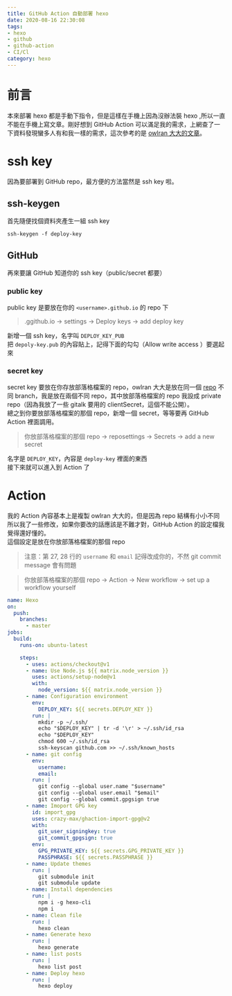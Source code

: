 ```yaml
---
title: GitHub Action 自動部署 hexo
date: 2020-08-16 22:30:08
tags:
- hexo
- github
- github-action
- CI/Cl
category: hexo
---
```


# 前言
本來部署 hexo 都是手動下指令，但是這樣在手機上因為沒辦法裝 hexo ,所以一直不能在手機上寫文章。剛好想到 GitHub Action 可以滿足我的需求，上網查了一下資料發現蠻多人有和我一樣的需求，這次參考的是 [owlran 大大的文章](https://owlran.github.io/2020/04/26/hexo-blog-github-action/)。

# ssh key
因為要部署到 GitHub repo，最方便的方法當然是 ssh key 啦。

## ssh-keygen
首先隨便找個資料夾產生一組 ssh key
```
ssh-keygen -f deploy-key
```
## GitHub
再來要讓 GitHub 知道你的 ssh key（public/secret 都要）

### public key
public key 是要放在你的 `<username>.github.io` 的 repo 下  
> <username>.ggithub.io -> settings -> Deploy keys -> add deploy key  

新增一個 ssh key，名字叫 `DEPLOY_KEY_PUB`  
把 `depoly-key.pub` 的內容貼上，記得下面的勾勾（Allow write access ）要選起來  

### secret key
secret key 要放在你存放部落格檔案的 repo，owlran 大大是放在同一個 [repo](https://github.com/owlran/owlran.github.io) 不同 branch，我是放在兩個不同 repo，其中放部落格檔案的 repo 我設成 private repo（因為我放了一些 gitalk 要用的 clientSecret，這個不能公開）。  
總之到你要放部落格檔案的那個 repo，新增一個 secret，等等要再 GitHub Action 裡面調用。
> 你放部落格檔案的那個 repo -> reposettings -> Secrets -> add a new secret  

名字是 `DEPLOY_KEY`，內容是 `deploy-key` 裡面的東西  
接下來就可以進入到 Action 了

# Action
我的 Action 內容基本上是複製 owlran 大大的，但是因為 repo 結構有小小不同所以我了一些修改，如果你要改的話應該是不難才對，GitHub Action 的設定檔我覺得還好懂的。  
這個設定是放在你放部落格檔案的那個 repo

> 注意：第 27, 28 行的 `username` 和 `email` 記得改成你的，不然 git commit message 會有問題

> 你放部落格檔案的那個 repo -> Action -> New workflow -> set up a workflow yourself

```yaml
name: Hexo
on:
  push:
    branches:
      - master 
jobs:
  build:
    runs-on: ubuntu-latest

    steps:
      - uses: actions/checkout@v1
      - name: Use Node.js ${{ matrix.node_version }}
        uses: actions/setup-node@v1
        with:
          node_version: ${{ matrix.node_version }}
      - name: Configuration environment
        env:
          DEPLOY_KEY: ${{ secrets.DEPLOY_KEY }}
        run: |
          mkdir -p ~/.ssh/
          echo "$DEPLOY_KEY" | tr -d '\r' > ~/.ssh/id_rsa
          echo "$DEPLOY_KEY"
          chmod 600 ~/.ssh/id_rsa
          ssh-keyscan github.com >> ~/.ssh/known_hosts
      - name: git config
        env:
          username: 
          email: 
        run: |
          git config --global user.name "$username"
          git config --global user.email "$email"
          git config --global commit.gpgsign true
      - name: Imoport GPG key
        id: import_gpg
        uses: crazy-max/ghaction-import-gpg@v2
        with:
          git_user_signingkey: true
          git_commit_gpgsign: true
        env: 
          GPG_PRIVATE_KEY: ${{ secrets.GPG_PRIVATE_KEY }}
          PASSPHRASE: ${{ secrets.PASSPHRASE }}
      - name: Update themes
        run: |
          git submodule init
          git submodule update
      - name: Install dependencies
        run: |
          npm i -g hexo-cli
          npm i
      - name: Clean file
        run: |
          hexo clean  
      - name: Generate hexo
        run: |
          hexo generate
      - name: list posts
        run: |
          hexo list post
      - name: Deploy hexo
        run: |
          hexo deploy
```
